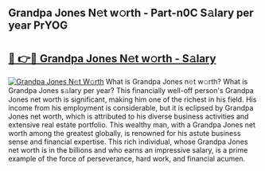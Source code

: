 ## Grandpa Jones N𝚎t w𝚘rth - Part-n0C S𝚊lary per year PrYOG

# <h2><a href="http://gc1j4b2.nevu.top/?p=Grandpa+Jones">🔗 👉🔴 Grandpa Jones N𝚎t w𝚘rth - S𝚊lary</a></h2>

[![Grandpa Jones N𝚎t W𝚘rth](https://i.imgur.com/Oavwk0R.jpeg)](http://gc1j4b2.nevu.top/?p=Grandpa+Jones)
What is Grandpa Jones n𝚎t w𝚘rth? What is Grandpa Jones s𝚊lary per year?
This financially well-off person's Grandpa Jones net worth is significant, making him one of the richest in his field. His income from his employment is considerable, but it is eclipsed by Grandpa Jones net worth, which is attributed to his diverse business activities and extensive real estate portfolio. This wealthy man, with a Grandpa Jones net worth among the greatest globally, is renowned for his astute business sense and financial expertise. This rich individual, whose Grandpa Jones net worth is in the billions and who earns an impressive salary, is a prime example of the force of perseverance, hard work, and financial acumen.
